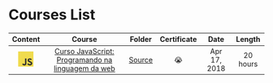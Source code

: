 # Courses List

| Content | Course | Folder | Certificate  | Date | Length |
| :-----: |:------:| :-----:| :----------: | :--: | :----: |
| <img src="src/img/javascript.jpeg" alt="JavaScript" width="30" height="30"> | [Curso JavaScript: Programando na linguagem da web](https://cursos.alura.com.br/course/javascript-programando-na-linguagem-web) |[Source](src/Courses/JavaScript/Alura-Introducao/) | :sob: | Apr 17, 2018 | 20 hours |